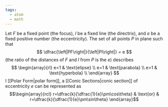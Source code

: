 ```yaml
---
tags:
  - atom
  - math
---
```

Let $F$ be a fixed point (the focus), $l$ be a fixed line (the directrix), and $e$ be a fixed positive number (the eccentricity). The set of all points $P$ in plane such that
$$ \dfrac{\left|PF\right|}{\left|Pl\right|} = e $$
(the ratio of the distances of $F$ and $l$ from $P$ is the $e$) describes
$$
\begin{array}{rl}
	e<1 & \text{elipse} \\
	e=1 & \text{parabola} \\
	e>1 & \text{hyperbola} \\
\end{array}
$$
I [[Polar Form|polar form]], a [[Conic Sections|conic section]] of eccentricity $e$ can be represented as
$$\begin{array}{rcl}
	r=\dfrac{k}{\dfrac{1}{e}\pm\cos\theta} & \text{or} & r=\dfrac{k}{\dfrac{1}{e}\pm\sin\theta}
\end{array}$$